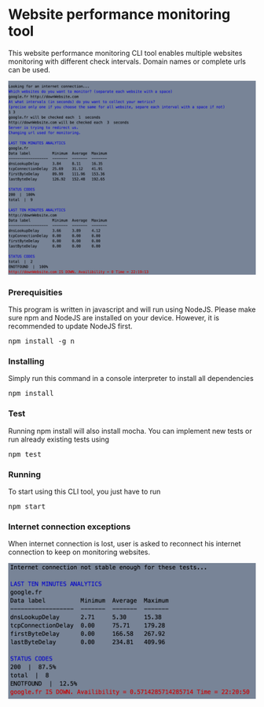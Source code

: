Website performance monitoring tool
==

This website performance monitoring CLI tool enables multiple websites monitoring with different check intervals. Domain names or complete urls can be used.

<div align="center">
<img src="main-picture.png" alt="screen app" style="width: 600px;">
</div>

### Prerequisities
This program is written in javascript and will run using NodeJS. Please make sure npm and NodeJS are installed on your device.
However, it is recommended to update NodeJS first.
<pre>npm install -g n</pre>

### Installing
Simply run this command in a console interpreter to install all dependencies
<pre>npm install</pre>

### Test
Running npm install will also install mocha. You can implement new tests or run already existing tests using
<pre>npm test</pre>

### Running

To start using this CLI tool, you just have to run
<pre>npm start</pre>

### Internet connection exceptions
When internet connection is lost, user is asked to reconnect his internet connection to keep on monitoring websites.
<div align="center">
<img src="internet-exception.png" alt="screen app" style="width: 600px;">
</div>
